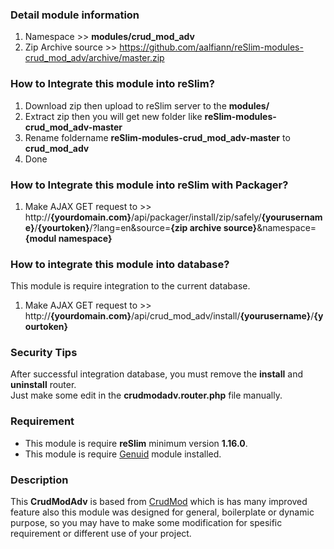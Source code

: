 ### Detail module information

1. Namespace >> **modules/crud_mod_adv**
2. Zip Archive source >> 
    https://github.com/aalfiann/reSlim-modules-crud_mod_adv/archive/master.zip

### How to Integrate this module into reSlim?

1. Download zip then upload to reSlim server to the **modules/**
2. Extract zip then you will get new folder like **reSlim-modules-crud_mod_adv-master**
3. Rename foldername **reSlim-modules-crud_mod_adv-master** to **crud_mod_adv**
4. Done

### How to Integrate this module into reSlim with Packager?

1. Make AJAX GET request to >>
    http://**{yourdomain.com}**/api/packager/install/zip/safely/**{yourusername}**/**{yourtoken}**/?lang=en&source=**{zip archive source}**&namespace=**{modul namespace}**

### How to integrate this module into database?
This module is require integration to the current database.

1. Make AJAX GET request to >>
    http://**{yourdomain.com}**/api/crud_mod_adv/install/**{yourusername}**/**{yourtoken}**

### Security Tips
After successful integration database, you must remove the **install** and **uninstall** router.  
Just make some edit in the **crudmodadv.router.php** file manually.

### Requirement
- This module is require **reSlim** minimum version **1.16.0**.
- This module is require [Genuid](https://github.com/aalfiann/reslim-modules-genuid) module installed.

### Description
This **CrudModAdv** is based from [CrudMod](https://github.com/aalfiann/reSlim-modules-crud_mod) which is has many improved feature also this module was designed for general, boilerplate or dynamic purpose, so you may have to make some modification for spesific requirement or different use of your project.